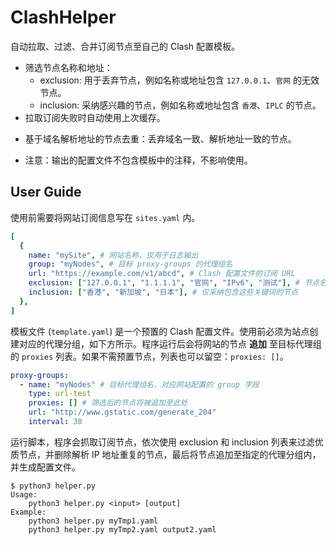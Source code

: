 # ClashHelper

自动拉取、过滤、合并订阅节点至自己的 Clash 配置模板。

+ 筛选节点名称和地址：
  * exclusion: 用于丢弃节点，例如名称或地址包含 `127.0.0.1`、`官网` 的无效节点。
  * inclusion: 采纳感兴趣的节点，例如名称或地址包含 `香港`、`IPLC` 的节点。
+ 拉取订阅失败时自动使用上次缓存。
* 基于域名解析地址的节点去重：丢弃域名一致、解析地址一致的节点。
+ 注意：输出的配置文件不包含模板中的注释，不影响使用。

## User Guide

使用前需要将网站订阅信息写在 `sites.yaml` 内。

```yaml
[
  {
    name: "mySite", # 网站名称，仅用于日志输出
    group: "myNodes", # 目标 proxy-groups 的代理组名
    url: "https://example.com/v1/abcd", # Clash 配置文件的订阅 URL
    exclusion: ["127.0.0.1", "1.1.1.1", "官网", "IPv6", "测试"], # 节点名称或地址包含这些关键词的节点会被丢弃
    inclusion: ["香港", "新加坡", "日本"], # 仅采纳包含这些关键词的节点
  },
]
```

模板文件 (`template.yaml`) 是一个预置的 Clash 配置文件。使用前必须为站点创建对应的代理分组，如下方所示。程序运行后会将网站的节点 **追加** 至目标代理组的 `proxies` 列表。如果不需预置节点，列表也可以留空：`proxies: []`。

```yaml
proxy-groups:
  - name: "myNodes" # 目标代理组名，对应网站配置的 group 字段
    type: url-test
    proxies: [] # 筛选后的节点将被追加至此处
    url: "http://www.gstatic.com/generate_204"
    interval: 30
```

运行脚本，程序会抓取订阅节点，依次使用 exclusion 和 inclusion 列表来过滤优质节点，并删除解析 IP 地址重复的节点，最后将节点追加至指定的代理分组内，并生成配置文件。

```text
$ python3 helper.py
Usage:
    python3 helper.py <input> [output]
Example:
    python3 helper.py myTmp1.yaml
    python3 helper.py myTmp2.yaml output2.yaml
```